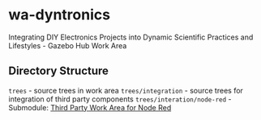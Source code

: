 wa-dyntronics
=============

Integrating DIY Electronics Projects into Dynamic Scientific Practices and Lifestyles - Gazebo Hub Work Area

## Directory Structure

`trees` - source trees in work area
`trees/integration` - source trees for integration of third party components
`trees/interation/node-red` - Submodule: [Third Party Work Area for Node Red](https://github.com/GazeboHub/wa-dyntronics-3p-node-red)
